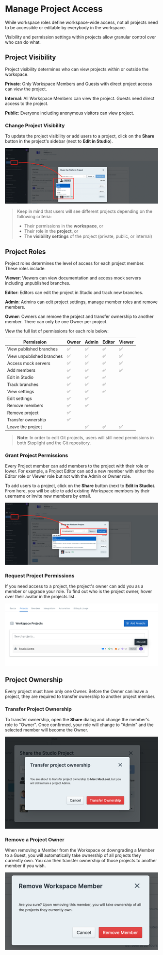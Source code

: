# Manage Project Access

While workspace roles define workspace-wide access, not all projects need to be accessible or editable by everybody in the workspace. 

Visibility and permission settings within projects allow granular control over who can do what. 

## Project Visibility

Project visibility determines who can view projects within or outside the workspace. 

**Private**: Only Workspace Members and Guests with direct project access can view the project.

**Internal**: All Workspace Members can view the project. Guests need direct access to the project.

**Public**: Everyone including anonymous visitors can view project.

### Change Project Visibility

To update the project visibility or add users to a project, click on the **Share** button in the project's sidebar (next to **Edit in Studio**).

![](../assets/images/manage-project-access.png)

> Keep in mind that users will see different projects depending on the following criteria:
> - Their permissions in the **workspace**, or
> - Their role in the **project**, or
> - The **visibility settings** of the project (private, public, or internal)

## Project Roles

Project roles determines the level of access for each project member. These roles include:

**Viewer**: Viewers can view documentation and access mock servers including unpublished branches.

**Editor**: Editors can edit the project in Studio and track new branches.

**Admin**: Admins can edit project settings, manage member roles and remove members.

**Owner**: Owners can remove the project and transfer ownership to another member. There can only be one Owner per project.

View the full list of permissions for each role below:

| Permission                | Owner | Admin | Editor | Viewer |
|---------------------------|-------|-------|--------|--------|
| View published branches   | ✅     | ✅     | ✅      | ✅      |
| View unpublished branches | ✅     | ✅     | ✅      | ✅      |
| Access mock servers       | ✅     | ✅     | ✅      | ✅      |
| Add members               | ✅     | ✅     | ✅      | ✅      |
| Edit in Studio            | ✅     | ✅     | ✅      |        |
| Track branches            | ✅     | ✅     | ✅      |        |
| View settings             | ✅     | ✅     | ✅      |        |
| Edit settings             | ✅     | ✅     |        |        |
| Remove members            | ✅     | ✅     |        |        |
| Remove project            | ✅     |       |        |        |
| Transfer ownership        | ✅     |       |        |        |
| Leave the project         |       | ✅     | ✅      | ✅      |

> **Note:** In order to edit Git projects, users will still need permissions in both Stoplight and the Git repository.

### Grant Project Permissions

Every Project member can add members to the project with their role or lower. For example, a Project Editor can add a new member with either the Editor role or Viewer role but not with the Admin or Owner role.

To add users to a project, click on the **Share** button (next to **Edit in Studio**). From here, you will be able to add existing Workspace members by their username or invite new members by email.

![Direct Access](../assets/images/direct-access.png)

### Request Project Permissions

If you need access to a project, the project's owner can add you as a member or upgrade your role. To find out who is the project owner, hover over their avatar in the projects list.

![](../assets/images/projects-list-project-owner.png)

## Project Ownership

Every project must have only one Owner. Before the Owner can leave a project, they are required to transfer ownership to another project member. 

### Transfer Project Ownership

To transfer ownership, open the **Share** dialog and change the member's role to "Owner". Once confirmed, your role will change to "Admin" and the selected member will become the Owner.

![](../assets/images/transfer-project-ownership.png)

### Remove a Project Owner

When removing a Member from the Workspace or downgrading a Member to a Guest, you will automatically take ownership of all projects they currently own. You can then transfer ownership of those projects to another member if you wish.

![](../assets/images/remove-workspace-member-transfer.png)





